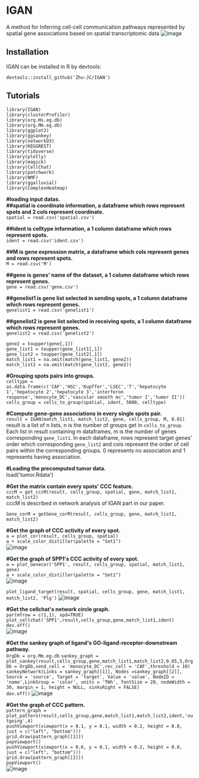 # IGAN
A method for Inferring cell-cell communication pathways represented by spatial gene associations based on spatial transcriptomic data
![image](data/overview2.png)  

## Installation
IGAN can be installed in R by devtools:

``devtools::install_github('Zhu-JC/IGAN')``

## Tutorials
``library(IGAN)``  
``library(clusterProfiler)``  
``library(org.Hs.eg.db)``  
``library(org.Mm.eg.db)``  
``library(ggplot2)``  
``library(ggsankey)``  
``library(networkD3)``  
``library(KEGGREST)``  
``library(tidyverse)``  
``library(plotly)``  
``library(magick)``  
``library(CellChat)``  
``library(patchwork)``  
``library(NMF)``  
``library(ggalluvial)``  
``library(ComplexHeatmap)``  

__#loading input datas.__  
__##spatial is coordinate information, a dataframe which rows represent spots and 2 cols represent coordinate.__  
``spatial = read.csv('spatial.csv')``  

__##ident is celltype information, a 1 column dataframe which rows represent spots.__  
``ident = read.csv('ident.csv')``  

__##M is gene expression matrix, a dataframe which cols represent genes and rows represent spots.__  
``M = read.csv('M')``

__##gene is genes' name of the dataset, a 1 column dataframe which rows represent genes.__  
``gene = read.csv('gene.csv')``  

__##genelist1 is gene list selected in sending spots, a 1 column dataframe which rows represent genes.__  
``genelist1 = read.csv('genelist1')``  

__##genelist2 is gene list selected in receiving spots, a 1 column dataframe which rows represent genes.__  
``genelist2 = read.csv('genelist2')``  

``gene2 = toupper(gene[,1])``  
``gene_list1 = toupper(gene_list1[,1])``  
``gene_list2 = toupper(gene_list2[,1])``  
``match_list1 = na.omit(match(gene_list1, gene2))``  
``match_list2 = na.omit(match(gene_list2, gene2))``  

__#Grouping spots pairs into groups.__  
``celltype = as.data.frame(c('CAF','HSC','Kupffer','LSEC','T','hepatocyte 1','hepatocyte 2','hepatocyte 3','interferon response','monocyte_DC','vascular smooth mc','tumor I','tumor II'))``
``cells_group = cells_to_group(spatial, ident, 5000, celltype)``  

__#Compute gene-gene associations in every single spots pair.__  
``result = IGAN(match_list1, match_list2, gene, cells_group, M, 0.01)``  
result is a list of n lists, n is the number of groups get in ``cells_to_group``. Each list in result containing m dataframes, m is the number of genes corresponding ``gene_list1``. In each dataframe, rows represent target genes' order which corresponding ``gene_list2`` and cols represent the order of cell pairs within the corresponding groups. 0 represents no association and 1 represents having association.

__#Loading the precomputed tumor data.__  
load('tumor.Rdata')  

__#Get the matrix contain every spots' CCC feature.__  
``cccM = get_cccM(result, cells_group, spatial, gene, match_list1, match_list2)``  
cccM is described in network analysis of IGAN part in our paper.  

``Gene_corM = getGene_corM(result, cells_group, gene, match_list1, match_list2)``

__#Get the graph of CCC activity of every spot.__  
``a = plot_cor(result, cells_group, spatial)``  
``a + scale_color_distiller(palette = "Set1")``  
![image](data/plot_cor.png)  

__#Get the graph of SPP1's CCC activity of every spot.__  
``a = plot_Genecor('SPP1', result, cells_group, spatial, match_list1, gene)``  
``a + scale_color_distiller(palette = "Set1")``  
![image](data/plot_Genecor.png)  

``plot_ligand_target(result, spatial, cells_group, gene, match_list1, match_list2, 'Plg')``
![image](data/Plg.jpeg)  

__#Get the cellchat's network circle graph.__  
``par(mfrow = c(1,1), xpd=TRUE)``  
``plot_cellchat('SPP1',result,cells_group,gene,match_list1,ident)``  
``dev.off()``  
![image](data/plot_cellchat.png)  

__#Get the  sankey graph of ligand's GO-ligand-recepter-downstream pathway.__  
``OrgDb = org.Mm.eg.db``
``sankey_graph = plot_sankey(result,cells_group,gene,match_list1,match_list2,0.05,5,OrgDb = OrgDb,send_cell = 'monocyte_DC',rec_cell = 'CAF',threshold = 10)``  
``sankeyNetwork(Links = sankey_graph[[1]], Nodes =sankey_graph[[2]], Source = 'source',
              Target = 'target', Value = 'value', NodeID = 'name',LinkGroup = 'color',
              units = 'TWh', fontSize = 20, nodeWidth = 30, margin = 1, height = NULL,
              sinksRight = FALSE)``  
``dev.off()`` 
![image](data/monoDC_CAF.jpg)  

__#Get the graph of CCC pattern.__  
``pattern_graph = plot_pattern(result,cells_group,gene,match_list1,match_list2,ident,'outgoing',4)``  
``pushViewport(viewport(x = 0.1, y = 0.1, width = 0.2, height = 0.8, just = c("left", "bottom")))``  
``grid.draw(pattern_graph[[1]])``  
``popViewport()``  
``pushViewport(viewport(x = 0.6, y = 0.1, width = 0.2, height = 0.8, just = c("left", "bottom")))``  
``grid.draw(pattern_graph[[2]])``  
``popViewport()``  
![image](data/plot_pattern.png)  
